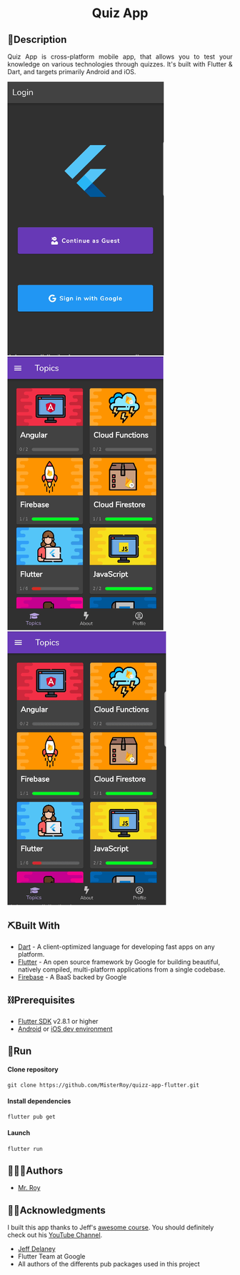 
<h1 align="center">Quiz App</h1>

## 🏁Description

<div style="text-align: justify">Quiz App is cross-platform mobile app, that allows you to test your knowledge on various technologies through quizzes. It's built with Flutter & Dart, and targets primarily Android and iOS.</div>

![login-screenshot](login.png) ![topics-screenshot](topics.png)
![demo-gif](demo.gif)


## ⛏️Built With

- [Dart](https://dart.dev/) - A client-optimized language for developing fast apps on any platform.
- [Flutter](https://flutter.dev/) - An open source framework by Google for building beautiful, natively compiled, multi-platform applications from a single codebase.
- [Firebase](https://mui.com/) - A BaaS backed by Google


## ⛓️Prerequisites

- [Flutter SDK](https://docs.flutter.dev/get-started/install) v2.8.1 or higher
- [Android](https://developer.android.com/studio) or [iOS dev environment](https://developer.apple.com/xcode/)

## 🚀Run

#### Clone repository
```
git clone https://github.com/MisterRoy/quizz-app-flutter.git
```

#### Install dependencies
```
flutter pub get
```
#### Launch
```
flutter run
```

## 👨🏾‍💻Authors
* [Mr. Roy](https://github.com/MisterRoy)


## 👋🏿Acknowledgments
I built this app thanks to Jeff's [awesome course](https://fireship.io/courses/flutter-firebase/).
You should definitely check out his [YouTube Channel](https://www.youtube.com/c/Fireship).

* [Jeff Delaney](https://github.com/codediodeio)
* Flutter Team at Google
* All authors of the differents pub packages used in this project
  
